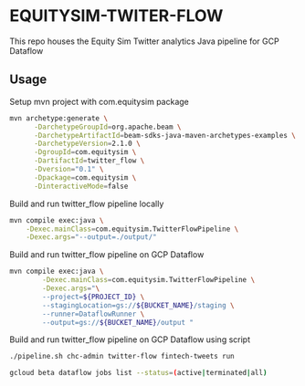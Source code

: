 # EQUITYSIM-TWITER-FLOW

This repo houses the Equity Sim Twitter analytics Java pipeline for GCP Dataflow

## Usage

Setup mvn project with com.equitysim package

```sh
mvn archetype:generate \
      -DarchetypeGroupId=org.apache.beam \
      -DarchetypeArtifactId=beam-sdks-java-maven-archetypes-examples \
      -DarchetypeVersion=2.1.0 \
      -DgroupId=com.equitysim \
      -DartifactId=twitter_flow \
      -Dversion="0.1" \
      -Dpackage=com.equitysim \
      -DinteractiveMode=false
```

Build and run twitter_flow pipeline locally

```sh
mvn compile exec:java \
    -Dexec.mainClass=com.equitysim.TwitterFlowPipeline \
    -Dexec.args="--output=./output/"
``` 

Build and run twitter_flow pipeline on GCP Dataflow

```sh
mvn compile exec:java \
        -Dexec.mainClass=com.equitysim.TwitterFlowPipeline \
        -Dexec.args="\
        --project=${PROJECT_ID} \
        --stagingLocation=gs://${BUCKET_NAME}/staging \
        --runner=DataflowRunner \
        --output=gs://${BUCKET_NAME}/output "
```

Build and run twitter_flow pipeline on GCP Dataflow using script

```sh
./pipeline.sh chc-admin twitter-flow fintech-tweets run

gcloud beta dataflow jobs list --status=(active|terminated|all)
```
